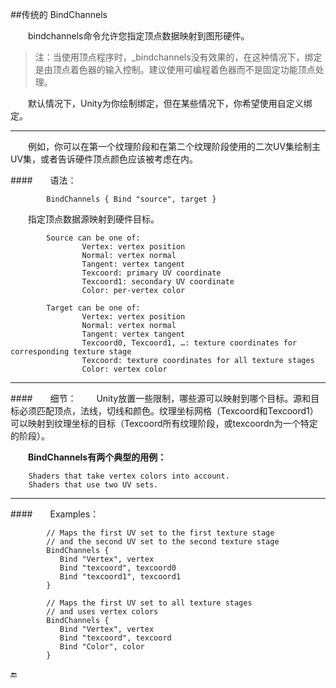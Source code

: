 
##传统的 BindChannels

&emsp;&emsp;bindchannels命令允许您指定顶点数据映射到图形硬件。

>注：当使用顶点程序时，_bindchannels没有效果的，在这种情况下，绑定是由顶点着色器的输入控制。建议使用可编程着色器而不是固定功能顶点处理。

&emsp;&emsp;默认情况下，Unity为你绘制绑定，但在某些情况下，你希望使用自定义绑定。

---
&emsp;&emsp;例如，你可以在第一个纹理阶段和在第二个纹理阶段使用的二次UV集绘制主UV集，或者告诉硬件顶点颜色应该被考虑在内。

####&emsp;&emsp;语法：
```
		BindChannels { Bind "source", target }
```

&emsp;&emsp;指定顶点数据源映射到硬件目标。
```
		Source can be one of:
				Vertex: vertex position
				Normal: vertex normal
				Tangent: vertex tangent
				Texcoord: primary UV coordinate
				Texcoord1: secondary UV coordinate
				Color: per-vertex color
				
		Target can be one of:
				Vertex: vertex position
				Normal: vertex normal
				Tangent: vertex tangent
				Texcoord0, Texcoord1, …: texture coordinates for corresponding texture stage
				Texcoord: texture coordinates for all texture stages
				Color: vertex color
```

---

####&emsp;&emsp;细节：
&emsp;&emsp;Unity放置一些限制，哪些源可以映射到哪个目标。源和目标必须匹配顶点，法线，切线和颜色。纹理坐标网格（Texcoord和Texcoord1）可以映射到纹理坐标的目标（Texcoord所有纹理阶段，或texcoordn为一个特定的阶段）。

&emsp;&emsp;**BindChannels有两个典型的用例：**

		Shaders that take vertex colors into account.
		Shaders that use two UV sets.

---

####&emsp;&emsp;Examples：

```
		// Maps the first UV set to the first texture stage
		// and the second UV set to the second texture stage
		BindChannels {
		   Bind "Vertex", vertex
		   Bind "texcoord", texcoord0
		   Bind "texcoord1", texcoord1
		}
		
		// Maps the first UV set to all texture stages
		// and uses vertex colors
		BindChannels {
		   Bind "Vertex", vertex
		   Bind "texcoord", texcoord
		   Bind "Color", color
		}
```


🔚

